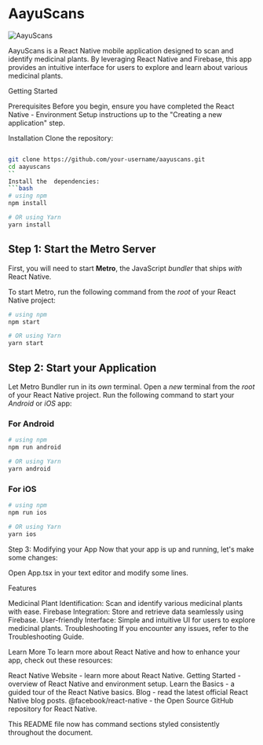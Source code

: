 # **AayuScans**

![AayuScans](https://github.com/user-attachments/assets/88f2b0ca-4edf-41f6-9831-7dc091bdcac1)

AayuScans is a React Native mobile application designed to scan and identify medicinal plants. By leveraging React Native and Firebase, this app provides an intuitive interface for users to explore and learn about various medicinal plants.

Getting Started

Prerequisites
Before you begin, ensure you have completed the React Native - Environment Setup instructions up to the "Creating a new application" step.

Installation
Clone the repository:

```bash

git clone https://github.com/your-username/aayuscans.git
cd aayuscans
``
Install the  dependencies:
```bash
# using npm
npm install

# OR using Yarn
yarn install
```

## Step 1: Start the Metro Server

First, you will need to start **Metro**, the JavaScript _bundler_ that ships _with_ React Native.

To start Metro, run the following command from the _root_ of your React Native project:

```bash
# using npm
npm start

# OR using Yarn
yarn start
```

## Step 2: Start your Application

Let Metro Bundler run in its _own_ terminal. Open a _new_ terminal from the _root_ of your React Native project. Run the following command to start your _Android_ or _iOS_ app:

### For Android

```bash
# using npm
npm run android

# OR using Yarn
yarn android
```

### For iOS

```bash
# using npm
npm run ios

# OR using Yarn
yarn ios
```
Step 3: Modifying your App
Now that your app is up and running, let's make some changes:

Open App.tsx in your text editor and modify some lines.

Features

Medicinal Plant Identification: Scan and identify various medicinal plants with ease.
Firebase Integration: Store and retrieve data seamlessly using Firebase.
User-friendly Interface: Simple and intuitive UI for users to explore medicinal plants.
Troubleshooting
If you encounter any issues, refer to the Troubleshooting Guide.

Learn More
To learn more about React Native and how to enhance your app, check out these resources:

React Native Website - learn more about React Native.
Getting Started - overview of React Native and environment setup.
Learn the Basics - a guided tour of the React Native basics.
Blog - read the latest official React Native blog posts.
@facebook/react-native - the Open Source GitHub repository for React Native.

This README file now has command sections styled consistently throughout the document.
